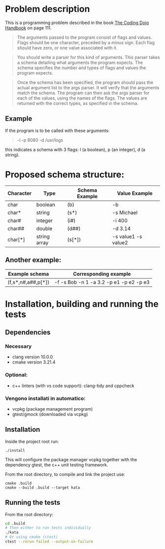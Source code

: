 # Problem description
This is a programming problem described in the book [The Coding Dojo Handbook](https://www.amazon.com/Coding-Dojo-Handbook-Emily-Bache/dp/919811803X) on page 111.

> The arguments passed to the program consist of flags and
> values. Flags should be one character, preceded by a minus
> sign. Each flag should have zero, or one value associated with
> it.

> You should write a parser for this kind of arguments. This
parser takes a schema detailing what arguments the program
expects. The schema specifies the number and types of flags
and values the program expects.

> Once the schema has been specified, the program should pass
the actual argument list to the args parser. It will verify that
the arguments match the schema. The program can then ask
the args parser for each of the values, using the names of
the flags. The values are returned with the correct types, as
specified in the schema.

## Example
If the program is to be called with these arguments:

> -l -p 8080 -d /usr/logs

this indicates a schema with 3 flags: l (a boolean), p (an integer), d (a string).

# Proposed schema structure:

|Character| Type    | Schema Example | Value Example
|---------|---------|----------------|---------------------|
|char     | boolean | (b)            | -b                  |
|char*    | string  | (s*)           | -s Michael          |
|char#    | integer | (i#)           | -i 400              |
|char##   | double  | (d##)          | -d 3.14             |
|char[*]  | string array | (s[*])    | -s value1 -s value2 |


## Another example:

| Example schema     | Corresponding example                   |
|--------------------|-----------------------------------------|
| (f,s*,n#,a##,p[*]) | -f -s Bob -n 1 -a 3.2 -p e1 -p e2 -p e3 |

# Installation, building and running the tests

## Dependencies
### Necessary
* clang version 10.0.0
* cmake version 3.21.4
### Optional:
* c++ linters (with vs code support): clang-tidy and cppcheck
### Vengono installati in automatico:
* vcpkg (package management program)
* gtest/gmock (downloaded via vcpkg)

## Installation
Inside the project root run:
```
./install
```
This will configure the package manager vcpkg together with the dependency gtest, the c++ unit testing framework.

From the root directory, to compile and link the project use:
```
cmake .build
cmake --build .build --target kata
```

## Running the tests
From the root directory:
```bash
cd .build
# Then either to run tests individually
./kata
# Or using cmake (ctest)
ctest --rerun-failed --output-on-failure
```

